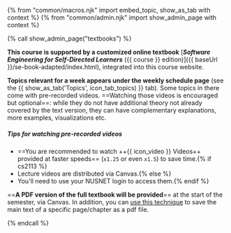 {% from "common/macros.njk" import embed_topic, show_as_tab with context %}
{% from "common/admin.njk" import show_admin_page with context %}

{% call show_admin_page("textbooks") %}
<div id="main">

**This course is supported by a customized online textbook** [**_Software Engineering for Self-Directed Learners_** ({{ course }} edition)]({{ baseUrl }}/se-book-adapted/index.html), integrated into this course website.

**Topics relevant for a week appears under the weekly schedule page** (see the <span class="text-primary">{{ show_as_tab('Topics', icon_tab_topics) }}</span> tab). Some topics in there come with pre-recorded videos. ==Watching those videos is encouraged but optional==: while they do not have additional theory not already covered by the text version, they can have complementary explanations, more examples, visualizations etc.
</div>

<div id="tip-about-lecture-videos" class="indented">

<box type="tip" seamless>

##### Tips for watching pre-recorded videos

* ==You are recommended to watch <span class="badge rounded-pill bg-danger">++{{ icon_video }} Videos++</span> provided at faster speeds== (`x1.25` or even `x1.5`) to save time.{% if cs2113 %}
* Lecture videos are distributed via Canvas.{% else %}
* You'll need to use your NUSNET login to access them.{% endif %}
</box>
</div>

==**A PDF version of the full textbook will be provided**== at the start of the semester, via Canvas. In addition, you can [use this technique](https://se-education.org/guides/tutorials/savingPdf.html) to save the main text of a specific page/chapter as a pdf file.

</div>

{% endcall %}
